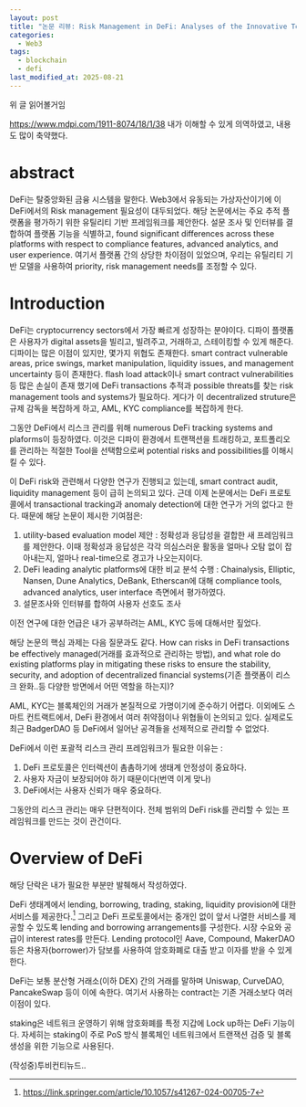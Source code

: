 ```yaml
---
layout: post
title: "논문 리뷰: Risk Management in DeFi: Analyses of the Innovative Tools and Platforms for Tracking DeFi Transactions"
categories:
  - Web3
tags:
  - blockchain
  - defi
last_modified_at: 2025-08-21
---
```


위 글 읽어볼거임 

https://www.mdpi.com/1911-8074/18/1/38
내가 이해할 수 있게 의역하였고, 내용도 많이 축약했다. 

# abstract

DeFi는 탈중앙화된 금융 시스템을 말한다. Web3에서 유동되는 가상자산이기에 이 DeFi에서의 Risk management 필요성이 대두되었다. 해당 논문에서는 주요 추적 플랫폼을 평가하기 위한 유틸리티 기반 프레임워크를 제안한다. 설문 조사 및 인터뷰를 결합하여 플랫폼 기능을 식별하고, found significant differences across these platforms with respect to compliance features, advanced analytics, and user experience. 여기서 플랫폼 간의 상당한 차이점이 있었으며, 우리는 유틸리티 기반 모델을 사용하여 priority, risk management needs를 조정할 수 있다. 

# Introduction

DeFi는 cryptocurrency sectors에서 가장 빠르게 성장하는 분야이다. 디파이 플랫폼은 사용자가 digital assets을 빌리고, 빌려주고, 거래하고, 스테이킹할 수 있게 해준다. 디파이는 많은 이점이 있지만, 몇가지 위협도 존재한다. smart contract vulnerable areas, price swings, market manipulation, liquidity issues, and management uncertainty 등이 존재한다. flash load attack이나 smart contract vulnerabilities 등 많은 손실이 존재 했기에 DeFi transactions 추적과 possible threats를 찾는 risk management tools and systems가 필요하다. 게다가 이 decentralized struture은 규제 감독을 복잡하게 하고, AML, KYC compliance를 복잡하게 한다. 

그동안 DeFi에서 리스크 관리를 위해 numerous DeFi tracking systems and plaforms이 등장하였다. 이것은 디파이 환경에서 트랜잭션을 트래킹하고, 포트폴리오를 관리하는 적절한 Tool을 선택함으로써 potential risks and possibilities를 이해시킬 수 있다. 

이 DeFi risk와 관련해서 다양한 연구가 진행되고 있는데, smart contract audit, liquidity management 등이 급히 논의되고 있다. 근데 이제 논문에서는 DeFi 프로토콜에서 transactional tracking과 anomaly detection에 대한 연구가 거의 없다고 한다. 때문에 해당 논문이 제시한 기여점은: 

1. utility-based evaluation model 제안 : 정확성과 응답성을 결합한 새 프레임워크를 제안한다. 이때 정확성과 응답성은 각각 의심스러운 활동을 얼마나 오탐 없이 잡아내는지, 얼마나 real-time으로 경고가 나오는지이다. 
2. DeFi leading analytic platforms에 대한 비교 분석 수행 : Chainalysis, Elliptic, Nansen, Dune Analytics, DeBank, Etherscan에 대해 compliance tools, advanced analytics, user interface 측면에서 평가하였다. 
3. 설문조사와 인터뷰를 합하여 사용자 선호도 조사 

이전 연구에 대한 언급은 내가 공부하려는 AML, KYC 등에 대해서만 짚었다. 

해당 논문의 핵심 과제는 다음 질문과도 같다. How can risks in DeFi transactions be effectively managed(거래를 효과적으로 관리하는 방법), and what role do existing platforms play in mitigating these risks to ensure the stability, security, and adoption of decentralized financial systems(기존 플랫폼이 리스크 완화..등 다양한 방면에서 어떤 역할을 하는지)?

AML, KYC는 블록체인의 거래가 본질적으로 가명이기에 준수하기 어렵다. 이외에도 스마트 컨트랙트에서, DeFi 환경에서 여러 취약점이나 위협들이 논의되고 있다. 실제로도 최근 BadgerDAO 등 DeFi에서 일어난 공격들을 선제적으로 관리할 수 없었다. 

DeFi에서 이런 포괄적 리스크 관리 프레임워크가 필요한 이유는 : 
1. DeFi 프로토콜은 인터렉션이 촘촘하기에 생태계 안정성이 중요하다. 
2. 사용자 자금이 보장되어야 하기 때문이다(번역 이게 맞나)
3. DeFi에서는 사용자 신뢰가 매우 중요하다. 

그동안의 리스크 관리는 매우 단편적이다. 전체 범위의 DeFi risk를 관리할 수 있는 프레임워크를 만드는 것이 관건이다. 

# Overview of DeFi 

해당 단락은 내가 필요한 부분만 발췌해서 작성하였다. 

DeFi 생태계에서 lending, borrowing, trading, staking, liquidity provision에 대한 서비스를 제공한다.[^1] 그리고 DeFi 프로토콜에서는 중개인 없이 앞서 나열한 서비스를 제공할 수 있도록 lending and borrowing arrangements를 구성한다. 시장 수요와 공급이 interest rates를 만든다. Lending protocol인 Aave, Compound, MakerDAO 등은 차용자(borrower)가 담보를 사용하여 암호화폐로 대출 받고 이자를 받을 수 있게 한다. 

DeFi는 보통 분산형 거래소(이하 DEX) 간의 거래를 말하며 Uniswap, CurveDAO, PancakeSwap 등이 이에 속한다. 여기서 사용하는 contract는 기존 거래소보다 여러 이점이 있다. 

staking은 네트워크 운영하기 위해 암호화폐를 특정 지갑에 Lock up하는 DeFi 기능이다. 자세히는 staking이 주로 PoS 방식 블록체인 네트워크에서 트랜잭션 검증 및 블록 생성을 위한 기능으로 사용된다. 

[^1]: <https://link.springer.com/article/10.1057/s41267-024-00705-7>

(작성중)투비컨티뉴드..